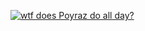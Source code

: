 [![wtf does Poyraz do all day?](https://github-readme-stats.vercel.app/api?username=poypoydev)](https://github.com/anuraghazra/github-readme-stats)
